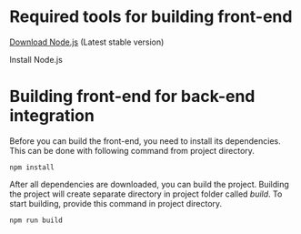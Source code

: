 # Required tools for building front-end

[Download Node.js](https://nodejs.org/en/) (Latest stable version)

Install Node.js

# Building front-end for back-end integration

Before you can build the front-end, you need to install its dependencies.
This can be done with following command from project directory.

`npm install`

After all dependencies are downloaded, you can build the project.
Building the project will create separate directory in project folder called *build*.
To start building, provide this command in project directory.

`npm run build`